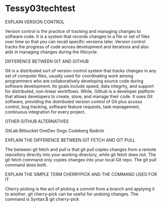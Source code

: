 # Tessy03techtest
EXPLAIN VERSION CONTROL

Version control is the practice of tracking and managing changes to software code. It is a system that records changes to a file or set of files over time so that you can recall specific versions later. Version control tracks the progress of code across development and iterations and also aids in managing changes during the lifecycle.

DIFFERENCE BETWEEN GIT AND GITHUB

Git is a distributed sort of version control system that tracks changes in any set of computer files, usually used for coordinating work among programmers who are collaboratively developing source code during software development. Its goals include speed, data integrity, and support for distributed, non-linear workflows. While, Github is a developer platform that allows developers to create, store, and manage their code. It uses Git software, providing the distributed version control of Git plus access control, bug tracking, software feature requests, task management, continuous integration for every project.

OTHER GITHUB ALTERNATIVES

GitLab
Bitbucket
OneDev
Gogs
Codeberg
Radicle

EXPLAIN THE DIFFERENCE BETWEEN GIT FETCH AND GIT PULL

The between git fetch and pull is that git pull copies changes from a remote repository directly into your working directory, while git fetch does not. The git fetch command only copies changes into your local Git repo. The git pull command does both.

EXPLAIN THE SIMPLE TERM CHERRYPICK AND THE COMMAND USED FOR IT

Cherry picking is the act of picking a commit from a branch and applying it to another. git cherry-pick can be useful for undoing changes. The command is Syntax:$ git cherry-pick
